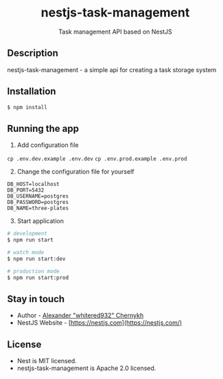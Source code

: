   <h1 align="center">nestjs-task-management</h1>

[circleci-image]: https://img.shields.io/circleci/build/github/nestjs/nest/master?token=abc123def456
[circleci-url]: https://circleci.com/gh/nestjs/nest

  <p align="center">Task management API based on NestJS</p>
    <p align="center">

## Description

nestjs-task-management - a simple api for creating a task storage system

## Installation

```bash
$ npm install
```

## Running the app

1. Add configuration file

`cp .env.dev.example .env.dev`
`cp .env.prod.example .env.prod`

2. Change the configuration file for yourself

```dotenv
DB_HOST=localhost
DB_PORT=5432
DB_USERNAME=postgres
DB_PASSWORD=postgres
DB_NAME=three-plates
```

3. Start application

```bash
# development
$ npm run start

# watch mode
$ npm run start:dev

# production mode
$ npm run start:prod
```

## Stay in touch

- Author - [Alexander "whitered932" Chernykh](https://github.com/whitered932)
- NestJS Website - [https://nestjs.com](https://nestjs.com/)

## License

- Nest is MIT licensed.
- nestjs-task-management is Apache 2.0 licensed.
